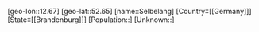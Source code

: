 ﻿---
location: [52.65,12.67]
type: City
tags:
- geo/City


SpocWebEntityId: 34189
isDeleted: false
confidential: public

---
[geo-lon::12.67]
[geo-lat::52.65]
[name::Selbelang]
[Country::[[Germany]]]
[State::[[Brandenburg]]]
[Population::]
[Unknown::]


